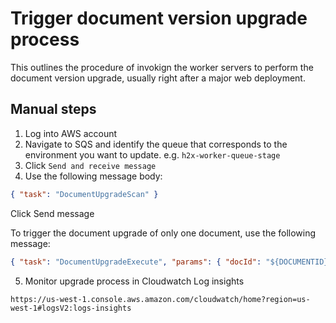 # Trigger document version upgrade process

This outlines the procedure of invokign the worker servers to perform the document version upgrade, usually right after a major web deployment.

## Manual steps

1. Log into AWS account
2. Navigate to SQS and identify the queue that corresponds to the environment you want to update. e.g. `h2x-worker-queue-stage`
3. Click `Send and receive message`
4. Use the following message body:
```json
{ "task": "DocumentUpgradeScan" }
```
Click Send message

To trigger the document upgrade of only one document, use the following message:
```json
{ "task": "DocumentUpgradeExecute", "params": { "docId": "${DOCUMENTID}" } }
```

5. Monitor upgrade process in Cloudwatch Log insights
```
https://us-west-1.console.aws.amazon.com/cloudwatch/home?region=us-west-1#logsV2:logs-insights
```

